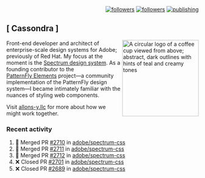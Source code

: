 <p align="right"><a rel="me" href="https://front-end.social/@castastrophe">
    <img alt="followers" title="Follow me on Mastodon" src="https://img.shields.io/mastodon/follow/109297102751309835?domain=https%3A%2F%2Ffront-end.social&label=Follow&logo=mastodon&logoColor=white&style=for-the-badge&labelColor=008080&color=006969"/></a>
  <a href="https://codepen.io/castastrophe/">
    <img alt="followers" title="Follow me on CodePen" src="https://img.shields.io/badge/23-1?color=640464&labelColor=7c007c&style=for-the-badge&logo=codepen&label=Follow"/></a>
<a href="https://castastrophe.medium.com/">
    <img alt="publishing" title="View articles on Medium" src="https://img.shields.io/badge/107-1?color=666&labelColor=444&label=subscribe&logo=medium&logoColor=white&style=for-the-badge"/></a>
</p>

## [&nbsp;Cassondra&nbsp;]

<img align="right" src="https://github-production-user-asset-6210df.s3.amazonaws.com/1840295/253016758-ba468774-1cd3-42c2-8f43-947b5eeb5edf.png" height="200" alt="A circular logo of a coffee cup viewed from above; abstract, dark outlines with hints of teal and creamy tones">

Front-end developer and architect of enterprise-scale design systems for Adobe; previously of Red Hat. My focus at the moment is the [Spectrum design system](https://github.com/adobe/spectrum-css). As a founding contributor to the [PatternFly&nbsp;Elements](https://github.com/patternfly/patternfly-elements) project&mdash;a community implementation of the PatternFly design system&mdash;I became intimately familiar with the nuances of styling web components.

Visit [allons-y.llc](http://allons-y.llc/) for more about how we might work together.

### Recent activity

<!--START_SECTION:activity-->
1. 🎉 Merged PR [#2710](https://github.com/adobe/spectrum-css/pull/2710) in [adobe/spectrum-css](https://github.com/adobe/spectrum-css)
2. 🎉 Merged PR [#2711](https://github.com/adobe/spectrum-css/pull/2711) in [adobe/spectrum-css](https://github.com/adobe/spectrum-css)
3. 🎉 Merged PR [#2712](https://github.com/adobe/spectrum-css/pull/2712) in [adobe/spectrum-css](https://github.com/adobe/spectrum-css)
4. ❌ Closed PR [#2701](https://github.com/adobe/spectrum-css/pull/2701) in [adobe/spectrum-css](https://github.com/adobe/spectrum-css)
5. ❌ Closed PR [#2689](https://github.com/adobe/spectrum-css/pull/2689) in [adobe/spectrum-css](https://github.com/adobe/spectrum-css)
<!--END_SECTION:activity-->

